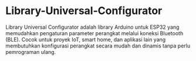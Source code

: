 # Library-Universal-Configurator
Library Universal Configurator adalah library Arduino untuk ESP32 yang memudahkan pengaturan parameter perangkat melalui koneksi Bluetooth (BLE). Cocok untuk proyek IoT, smart home, dan aplikasi lain yang membutuhkan konfigurasi perangkat secara mudah dan dinamis tanpa perlu pemrograman ulang.
